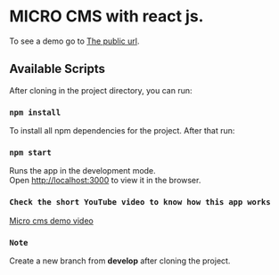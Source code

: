 # MICRO CMS with react js.

To see a demo go to  [The public url](https://micro-cms.netlify.app).

## Available Scripts

After cloning in the project directory, you can run:

### `npm install`

To install all npm dependencies for the project. After that run:


### `npm start`

Runs the app in the development mode.\
Open [http://localhost:3000](http://localhost:3000) to view it in the browser.

### `Check the short YouTube video to know how this app works`

[Micro cms demo video ](http://localhost:3000)


### `Note`

Create a new branch from **develop** after cloning the project.
